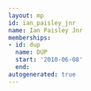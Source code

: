 ```yaml
---
layout: mp
id: ian_paisley_jnr
name: Ian Paisley Jnr
memberships:
- id: dup
  name: DUP
  start: '2010-06-08'
  end: 
autogenerated: true
---
```

